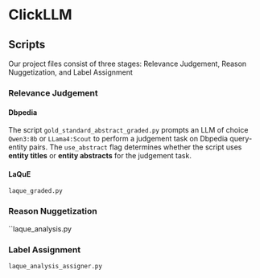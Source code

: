 # ClickLLM

## Scripts
Our project files consist of three stages: Relevance Judgement, Reason Nuggetization, and Label Assignment
### Relevance Judgement

#### Dbpedia
The script ``gold_standard_abstract_graded.py`` prompts an LLM of choice ``Qwen3:8b`` or ``LLama4:Scout`` to perform a judgement task on Dbpedia query-entity pairs.
The ``use_abstract`` flag determines whether the script uses **entity titles** or **entity abstracts** for the judgement task.

#### LaQuE
``laque_graded.py``

### Reason Nuggetization
``laque_analysis.py

### Label Assignment
``laque_analysis_assigner.py``
